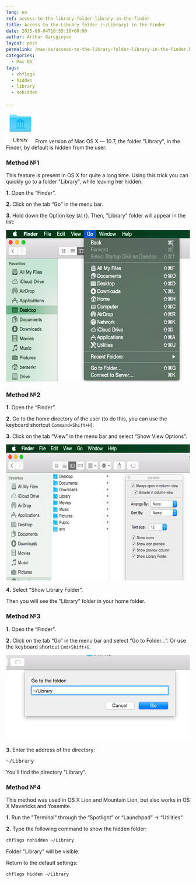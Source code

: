 ```yaml
---
lang: en
ref: access-to-the-library-folder-library-in-the-finder
title: Access to the Library folder (~/Library) in the Finder
date: 2015-08-04T18:55:10+00:00
author: Arthur Gareginyan
layout: post
permalink: /mac-os/access-to-the-library-folder-library-in-the-finder.html
categories:
  - Mac OS
tags:
  - chflags
  - hidden
  - library
  - nohidden

---
```


![thumb](/images/Library.png)
From version of Mac OS X  —  10.7, the folder "Library", in the Finder, by default is hidden from the user.


### Method №1

This feature is present in OS X for quite a long time. Using this trick you can quickly go to a folder "Library", while leaving her hidden.

**1.** Open the “Finder”.

**2.** Click on the tab “Go” in the menu bar.

**3.** Hold down the Option key (`Alt`). Then, "Library" folder will appear in the list:

<img class="aligncenter" src="/images/Library-2.png" alt="Library-2" width="571" height="415" />


### Method №2

**1.** Open the “Finder”.

**2.** Go to the home directory of the user (to do this, you can use the keyboard shortcut `Command+Shift+H`).

**3.** Click on the tab “View” in the menu bar and select “Show View Options”.

<img class="aligncenter" src="/images/Library-3.png" alt="Library-3" width="650" height="372" />

**4.** Select “Show Library Folder”.

Then you will see the "Library" folder in your home folder.


### Method №3

**1.** Open the “Finder”.

**2.** Click on the tab “Go” in the menu bar and select “Go to Folder…”. Or use the keyboard shortcut `Cmd+Shift+G`.

<img class="aligncenter" src="/images/Library-4.png" alt="Library-2" width="524" height="234" />

**3.** Enter the address of the directory:

<pre>
~/Library
</pre>

You'll find the directory "Library".


### Method №4

This method was used in OS X Lion and Mountain Lion, but also works in OS X Mavericks and Yosemite.

**1.** Run the "Terminal" through the “Spotlight” or “Launchpad” -&gt; “Utilities”

**2.** Type the following command to show the hidden folder:

```sh
chflags nohidden ~/Library
```

Folder "Library" will be visible.

Return to the default settings:

```sh
chflags hidden ~/Library
```
